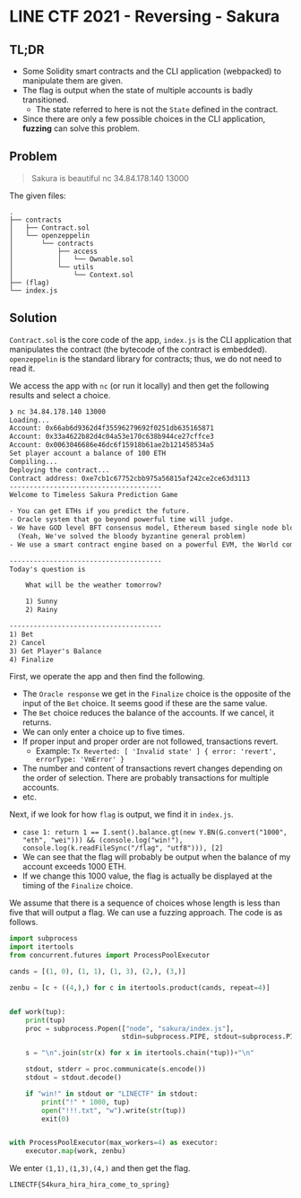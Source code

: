 # LINE CTF 2021 - Reversing - Sakura

## TL;DR
 - Some Solidity smart contracts and the CLI application (webpacked) to manipulate them are given.
 - The flag is output when the state of multiple accounts is badly transitioned.
   - The state referred to here is not the `State` defined in the contract.
 - Since there are only a few possible choices in the CLI application, **fuzzing** can solve this problem.

## Problem
>Sakura is beautiful
>nc 34.84.178.140 13000

The given files:
```
.
├── contracts
│   ├── Contract.sol
│   └── openzeppelin
│       └── contracts
│           ├── access
│           │   └── Ownable.sol
│           └── utils
│               └── Context.sol
├── (flag)
└── index.js
```

## Solution 
`Contract.sol` is the core code of the app, `index.js` is the CLI application that manipulates the contract (the bytecode of the contract is embedded). `openzeppelin` is the standard library for contracts; thus, we do not need to read it. 

We access the app with `nc` (or run it locally) and then get the following results and select a choice.
```txt
❯ nc 34.84.178.140 13000
Loading...
Account: 0x66ab6d9362d4f35596279692f0251db635165871
Account: 0x33a4622b82d4c04a53e170c638b944ce27cffce3
Account: 0x0063046686e46dc6f15918b61ae2b121458534a5
Set player account a balance of 100 ETH
Compiling...
Deploying the contract...
Contract address: 0xe7cb1c67752cbb975a56815af242ce2ce63d3113
--------------------------------------
Welcome to Timeless Sakura Prediction Game

- You can get ETHs if you predict the future.
- Oracle system that go beyond powerful time will judge.
- We have GOD level BFT consensus model, Ethereum based single node blockchain.
  (Yeah, We've solved the bloody byzantine general problem)
- We use a smart contract engine based on a powerful EVM, the World computer.

--------------------------------------
Today's question is

    What will be the weather tomorrow?

    1) Sunny
    2) Rainy

--------------------------------------
1) Bet
2) Cancel
3) Get Player's Balance
4) Finalize
```

First, we operate the app and then find the following.
 - The `Oracle response` we get in the `Finalize` choice is the opposite of the input of the `Bet` choice. It seems good if these are the same value.
 - The `Bet` choice reduces the balance of the accounts. If we cancel, it returns.
 - We can only enter a choice up to five times.
 - If proper input and proper order are not followed, transactions revert.
   - Example: `Tx Reverted: [ 'Invalid state' ] { error: 'revert', errorType: 'VmError' }`
 - The number and content of transactions revert changes depending on the order of selection. There are probably transactions for multiple accounts.
 - etc.

Next, if we look for how `flag` is output, we find it in `index.js`.
 - `case 1: return 1 == I.sent().balance.gt(new Y.BN(G.convert("1000", "eth", "wei"))) && (console.log("win!"), console.log(k.readFileSync("/flag", "utf8"))), [2]`
 - We can see that the flag will probably be output when the balance of my account exceeds 1000 ETH.
 - If we change this 1000 value, the flag is actually be displayed at the timing of the `Finalize` choice.

We assume that there is a sequence of choices whose length is less than five that will output a flag. We can use a fuzzing approach.
The code is as follows.
```py
import subprocess
import itertools
from concurrent.futures import ProcessPoolExecutor

cands = [(1, 0), (1, 1), (1, 3), (2,), (3,)]

zenbu = [c + ((4,),) for c in itertools.product(cands, repeat=4)]


def work(tup):
    print(tup)
    proc = subprocess.Popen(["node", "sakura/index.js"],
                            stdin=subprocess.PIPE, stdout=subprocess.PIPE)

    s = "\n".join(str(x) for x in itertools.chain(*tup))+"\n"

    stdout, stderr = proc.communicate(s.encode())
    stdout = stdout.decode()

    if "win!" in stdout or "LINECTF" in stdout:
        print("!" * 1000, tup)
        open("!!!.txt", "w").write(str(tup))
        exit(0)


with ProcessPoolExecutor(max_workers=4) as executor:
    executor.map(work, zenbu)
```

We enter `(1,1),(1,3),(4,)` and then get the flag.

`LINECTF{S4kura_hira_hira_come_to_spring}`
